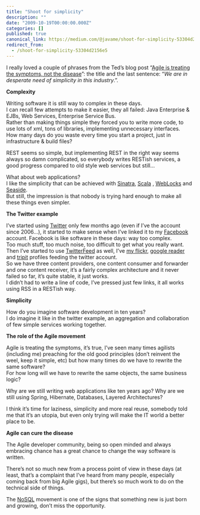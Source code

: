 ```yaml
---
title: "Shoot for simplicity"
description: ""
date: "2009-10-19T00:00:00.000Z"
categories: []
published: true
canonical_link: https://medium.com/@javame/shoot-for-simplicity-53304d2156e5
redirect_from:
  - /shoot-for-simplicity-53304d2156e5
---
```


I really loved a couple of phrases from the Ted’s blog post “[Agile is treating the symptoms, not the disease](http://blogs.tedneward.com/2009/10/12/quotAgile+Is+Treating+The+Symptoms+Not+The+Diseasequot.aspx)”: the title and the last sentence: “_We are in desperate need of simplicity in this industry_.”.

**Complexity**

Writing software it is still way to complex in these days.  
I can recall few attempts to make it easier, they all failed: Java Enterprise & EJBs, Web Services, Enterprise Service Bus.  
Rather than making things simple they forced you to write more code, to use lots of xml, tons of libraries, implementing unnecessary interfaces.  
How many days do you waste every time you start a project, just in infrastructure & build files?

REST seems so simple, but implementing REST in the right way seems always so damn complicated, so everybody writes RESTish services, a good progress compared to old style web services but still…

What about web applications?  
I like the simplicity that can be achieved with [Sinatra](http://www.sinatrarb.com/), [Scala](http://liftweb.net/ "Lift ") , [WebLocks](http://common-lisp.net/project/cl-weblocks/) and [Seaside](http://www.seaside.st/).  
But still, the impression is that nobody is trying hard enough to make all these things even simpler.

**The Twitter example**

I’ve started using [Twitter](http://twitter.com/javame) only few months ago (even if I’ve the account since 2006…), it started to make sense when I’ve linked it to my [Facebook](http://www.facebook.com/) account. Facebook is like software in these days: way too complex.  
Too much stuff, too much noise, too difficult to get what you really want.  
Then I’ve started to use [TwitterFeed](http://twitterfeed.com) as well, I’ve [my flickr](http://www.flickr.com/photos/aterreno/), [google reader](http://www.google.com/reader/shared/antonio.terreno) and [tripit](http://www.tripit.com/people/aterreno) profiles feeding the twitter account.  
So we have three content providers, one content consumer and forwarder and one content receiver, it’s a fairly complex architecture and it never failed so far, it’s quite stable, it just works.  
I didn’t had to write a line of code, I’ve pressed just few links, it all works using RSS in a RESTish way.

**Simplicity**

How do you imagine software development in ten years?  
I do imagine it like in the twitter example, an aggregation and collaboration of few simple services working together.

**The role of the Agile movement**

Agile is treating the symptoms, it’s true, I’ve seen many times agilists (including me) preaching for the old good principles (don’t reinvent the weel, keep it simple, etc) but how many times do we have to rewrite the same software?  
For how long will we have to rewrite the same objects, the same business logic?

Why are we still writing web applications like ten years ago? Why are we still using Spring, Hibernate, Databases, Layered Architectures?

I think it’s time for laziness, simplicity and more real reuse, somebody told me that it’s an utopia, but even only trying will make the IT world a better place to be.

**Agile can cure the disease**

The Agile developer community, being so open minded and always embracing chance has a great chance to change the way software is written.

There’s not so much new from a process point of view in these days (at least, that’s a complaint that I’ve heard from many people, especially coming back from big Agile gigs), but there’s so much work to do on the technical side of things.

The [NoSQL](http://en.wikipedia.org/wiki/Nosql) movement is one of the signs that something new is just born and growing, don’t miss the opportunity.
